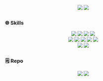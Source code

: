<div align="center">
  <img src="https://github-readme-stats.vercel.app/api?username=junkyeom&show_icons=true&theme=rose&icons=true" />
  <img src="https://github-readme-stats.vercel.app/api/top-langs/?username=junkyeom&layout=compact&theme=rose&icons=true" />
</div>

<h2 align=center></h2>

<!-- ### 🔗 Link
<div align=center>
  <a href="https://puppypawperson.tistory.com" target="_blank"><img src="https://img.shields.io/badge/tistory-000000?style=for-the-badge&logo=semanticweb&logoColor=white"></a>
  <a href="https://velog.io/@junkyeom0203/posts" target="_blank"><img src="https://img.shields.io/badge/velog-20C997?style=for-the-badge&logo=semanticweb&logoColor=white"></a>
</div> -->

### 🌐 Skills
<div align="center">
  <img src="https://img.shields.io/badge/HTML5-E34F26?style=for-the-badge&logo=html5&logoColor=white">
  <img src="https://img.shields.io/badge/CSS-1572B6?&style=for-the-badge&logo=css3&logoColor=white">
  <img src="https://img.shields.io/badge/javascript-F7DF1E?style=for-the-badge&logo=javascript&logoColor=black"> 
  <img src="https://img.shields.io/badge/jQuery-0769AD?style=for-the-badge&logo=jquery&logoColor=white">
  <br>
  <img src="https://img.shields.io/badge/react-61DAFB?style=for-the-badge&logo=react&logoColor=black">
  <img src="https://img.shields.io/badge/Redux-593D88?style=for-the-badge&logo=redux&logoColor=white">
  <img src="https://img.shields.io/badge/-React%20Query-FF4154?style=for-the-badge&logo=react%20query&logoColor=white">
  <img src="https://img.shields.io/badge/Next.js-000?logo=nextdotjs&logoColor=fff&style=for-the-badge">
  <img src="https://img.shields.io/badge/styled--components-DB7093?style=for-the-badge&logo=styled-components&logoColor=white">
  <br>
  <img src="https://img.shields.io/badge/MongoDB-4EA94B?style=for-the-badge&logo=mongodb&logoColor=white">
  <img src="https://img.shields.io/badge/Python-3776AB?style=for-the-badge&logo=python&logoColor=white">
</div>

<h2 align=center></h2>

### 🗒️ Repo

<div align="center">
  <span>
    <a href="https://github.com/junkyeom/rothem-counseling"><img src="https://github-readme-stats.vercel.app/api/pin/?username=junkyeom&repo=rothem-counseling&theme=rose"/></a>
    <a href="https://github.com/junkyeom/Goodiary"><img src="https://github-readme-stats.vercel.app/api/pin/?username=junkyeom&repo=Goodiary&theme=rose"/></a>
  </span>
</div>
